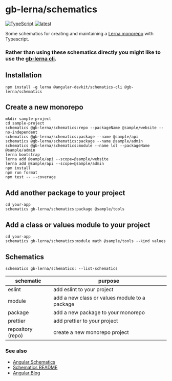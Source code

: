 # gb-lerna/schematics

[![TypeScript](https://img.shields.io/badge/%3C%2F%3E-TypeScript-%230074c1.svg)](http://www.typescriptlang.org/)
[![latest](https://img.shields.io/npm/v/@gb-lerna/schematics/latest.svg)](https://npmjs.com/package/@gb-lerna/schematics)

Some schematics for creating and maintaining a [Lerna monorepo](https://lerna.js.org/) with Typescript.

### Rather than using these schematics directly you might like to use the [gb-lerna cli](https://www.npmjs.com/package/@gb-lerna/cli).


## Installation

```
npm install -g lerna @angular-devkit/schematics-cli @gb-lerna/schematics
```

## Create a new monorepo

```
mkdir sample-project
cd sample-project
schematics @gb-lerna/schematics:repo --packageName @sample/website --no-independent
schematics @gb-lerna/schematics:package --name @sample/api
schematics @gb-lerna/schematics:package --name @sample/admin
schematics @gb-lerna/schematics:module --name lol --packageName @sample/admin
lerna bootstrap
lerna add @sample/api --scope=@sample/website
lerna add @sample/api --scope=@sample/admin
npm install
npm run format
npm test -- --coverage
```

## Add another package to your project

```
cd your-app
schematics gb-lerna/schematics:package @sample/tools
```

## Add a class or values module to your project

```
cd your-app
schematics gb-lerna/schematics:module math @sample/tools --kind values
```

## Schematics

```
schematics gb-lerna/schematics: --list-schematics
```

| schematic         | purpose                                       |
| ----------------- | --------------------------------------------- |
| eslint            | add eslint to your project                    |
| module            | add a new class or values module to a package |
| package           | add a new package to your monorepo            |
| prettier          | add prettier to your project                  |
| repository (repo) | create a new monorepo project                 |

### See also

- [Angular Schematics](https://github.com/angular/angular-cli/tree/master/packages/schematics/angular)
- [Schematics README](https://github.com/angular/angular-cli/blob/master/packages/angular_devkit/schematics/README.md)
- [Angular Blog](https://blog.angular.io/schematics-an-introduction-dc1dfbc2a2b2)
